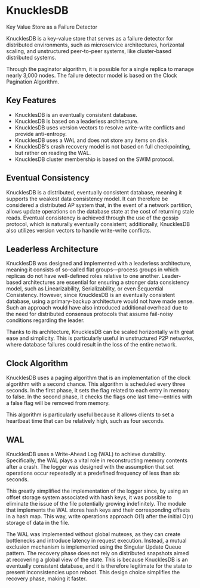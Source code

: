 # KnucklesDB
Key Value Store as a Failure Detector

KnucklesDB is a key-value store that serves as a failure detector for distributed environments, such as microservice architectures, horizontal scaling, and unstructured peer-to-peer systems, like cluster-based distributed systems. <br>

Through the paginator algorithm, it is possible for a single replica to manage nearly 3,000 nodes. The failure detector model is based on the Clock Pagination Algorithm.

## Key Features
* KnucklesDB is an eventually consistent database.
* KnucklesDB is based on a leaderless architecture.
* KnucklesDB uses version vectors to resolve write-write conflicts and provide anti-entropy.
* KnucklesDB uses a WAL and does not store any items on disk.
* KnucklesDB's crash recovery model is not based on full checkpointing, but rather on reading the WAL.
* KnucklesDB cluster membership is based on the SWIM protocol.

## Eventual Consistency
KnucklesDB is a distributed, eventually consistent database, meaning it supports the weakest data consistency model. It can therefore be considered a distributed AP system that, in the event of a network partition, allows update operations on the database state at the cost of returning stale reads. Eventual consistency is achieved through the use of the gossip protocol, which is naturally eventually consistent; additionally, KnucklesDB also utilizes version vectors to handle write-write conflicts.

## Leaderless Architecture
KnucklesDB was designed and implemented with a leaderless architecture, meaning it consists of so-called flat groups—process groups in which replicas do not have well-defined roles relative to one another. Leader-based architectures are essential for ensuring a stronger data consistency model, such as Linearizability, Serializability, or even Sequential Consistency. However, since KnucklesDB is an eventually consistent database, using a primary-backup architecture would not have made sense. Such an approach would have also introduced additional overhead due to the need for distributed consensus protocols that assume fail-noisy conditions regarding the leader.

Thanks to its architecture, KnucklesDB can be scaled horizontally with great ease and simplicity. This is particularly useful in unstructured P2P networks, where database failures could result in the loss of the entire network.

## Clock Algorithm
KnucklesDB uses a paging algorithm that is an implementation of the clock algorithm with a second chance. This algorithm is scheduled every three seconds. In the first phase, it sets the flag related to each entry in memory to false. In the second phase, it checks the flags one last time—entries with a false flag will be removed from memory.

This algorithm is particularly useful because it allows clients to set a heartbeat time that can be relatively high, such as four seconds.

## WAL
KnucklesDB uses a Write-Ahead Log (WAL) to achieve durability. Specifically, the WAL plays a vital role in reconstructing memory contents after a crash. The logger was designed with the assumption that set operations occur repeatedly at a predefined frequency of less than six seconds.

This greatly simplified the implementation of the logger since, by using an offset storage system associated with hash keys, it was possible to eliminate the issue of the file potentially growing indefinitely. The module that implements the WAL stores hash keys and their corresponding offsets in a hash map. This way, write operations approach O(1) after the initial O(n) storage of data in the file.

The WAL was implemented without global mutexes, as they can create bottlenecks and introduce latency in request execution. Instead, a mutual exclusion mechanism is implemented using the Singular Update Queue pattern.
The recovery phase does not rely on distributed snapshots aimed at recovering a global view of the state. This is because KnucklesDB is an eventually consistent database, and it is therefore legitimate for the state to present inconsistencies upon reboot. This design choice simplifies the recovery phase, making it faster.